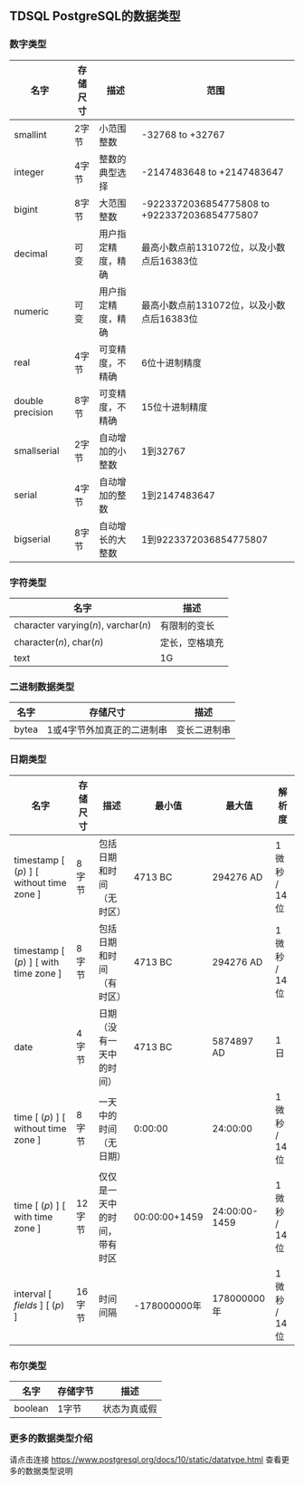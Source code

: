 ## TDSQL PostgreSQL的数据类型

### **数字类型**

| **名字**         | **存储尺寸** | **描述**           | **范围**                                     |
| ---------------- | ------------ | ------------------ | -------------------------------------------- |
| smallint         | 2字节        | 小范围整数         | -32768 to +32767                             |
| integer          | 4字节        | 整数的典型选择     | -2147483648 to +2147483647                   |
| bigint           | 8字节        | 大范围整数         | -9223372036854775808 to +9223372036854775807 |
| decimal          | 可变         | 用户指定精度，精确 | 最高小数点前131072位，以及小数点后16383位    |
| numeric          | 可变         | 用户指定精度，精确 | 最高小数点前131072位，以及小数点后16383位    |
| real             | 4字节        | 可变精度，不精确   | 6位十进制精度                                |
| double precision | 8字节        | 可变精度，不精确   | 15位十进制精度                               |
| smallserial      | 2字节        | 自动增加的小整数   | 1到32767                                     |
| serial           | 4字节        | 自动增加的整数     | 1到2147483647                                |
| bigserial        | 8字节        | 自动增长的大整数   | 1到9223372036854775807                       |

### **字符类型**

| **名字**                             | **描述**       |
| ------------------------------------ | -------------- |
| character varying(*n*), varchar(*n*) | 有限制的变长   |
| character(*n*), char(*n*)            | 定长，空格填充 |
| text                                 | 1G             |

### **二进制数据类型**

| **名字** | **存储尺寸**               | **描述**     |
| -------- | -------------------------- | ------------ |
| bytea    | 1或4字节外加真正的二进制串 | 变长二进制串 |

### **日期类型**

| **名字**                                  | **存储尺寸** | **描述**                     | **最小值**    | **最大值**    | **解析度**   |
| ----------------------------------------- | ------------ | ---------------------------- | ------------- | ------------- | ------------ |
| timestamp [ (*p*) ] [ without time zone ] | 8字节        | 包括日期和时间（无时区）     | 4713 BC       | 294276 AD     | 1微秒 / 14位 |
| timestamp [ (*p*) ] [ with time zone ]    | 8字节        | 包括日期和时间（有时区）     | 4713 BC       | 294276 AD     | 1微秒 / 14位 |
| date                                      | 4字节        | 日期（没有一天中的时间）     | 4713 BC       | 5874897 AD    | 1日          |
| time [ (*p*) ] [ without time zone ]      | 8字节        | 一天中的时间（无日期）       | 0:00:00       | 24:00:00      | 1微秒 / 14位 |
| time [ (*p*) ] [ with time zone ]         | 12字节       | 仅仅是一天中的时间，带有时区 | 00:00:00+1459 | 24:00:00-1459 | 1微秒 / 14位 |
| interval [ *fields* ] [ (*p*) ]           | 16字节       | 时间间隔                     | -178000000年  | 178000000年   | 1微秒 / 14位 |

### **布尔类型**

| **名字** | **存储字节** | **描述**     |
| -------- | ------------ | ------------ |
| boolean  | 1字节        | 状态为真或假 |

### **更多的数据类型介绍**

请点击连接 https://www.postgresql.org/docs/10/static/datatype.html 查看更多的数据类型说明

 
